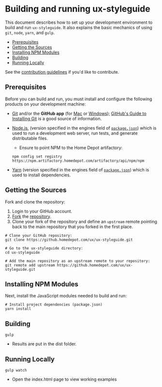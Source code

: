 # Building and running ux-styleguide

This document describes how to set up your development environment to build and run `ux-styleguide`.
It also explains the basic mechanics of using `git`, `node`, `yarn`, and `gulp`.

* [Prerequisites](#prerequisites)
* [Getting the Sources](#getting-the-sources)
* [Installing NPM Modules](#installing-npm-modules)
* [Building](#building)
* [Running Locally](#running-locally)

See the [contribution guidelines](https://github.homedepot.com/ux/ux-styleguide/blob/master/CONTRIBUTING.md) if you'd like to contribute.

## Prerequisites

Before you can build and run, you must install and configure the following products on your development machine:

* [Git](http://git-scm.com) and/or the **GitHub app** (for [Mac](http://mac.github.com) or
  [Windows](http://windows.github.com)); [GitHub's Guide to Installing
  Git](https://help.github.com/articles/set-up-git) is a good source of information.

* [Node.js](http://nodejs.org), (version specified in the engines field of [`package.json`](../master/package.json)) which is used to run a development web server,
  run tests, and generate distributable files.
    * Ensure to point NPM to the Home Depot artifactory: 
    ```shell
    npm config set registry https://npm.artifactory.homedepot.com/artifactory/api/npm/npm
    ```

* [Yarn](https://yarnpkg.com) (version specified in the engines field of [`package.json`](../master/package.json)) which is used to install dependencies.

## Getting the Sources

Fork and clone the repository:

1. Login to your GitHub account.
2. [Fork](http://help.github.com/forking) the [repository](https://github.homedepot.com/ux/ux-styleguide).
3. Clone your fork of the repository and define an `upstream` remote pointing back to the main repository that you forked in the first place.

```shell
# Clone your GitHub repository:
git clone https://github.homedepot.com/ux/ux-styleguide.git

# Go to the ux-styleguide directory:
cd ux-styleguide

# Add the main repository as an upstream remote to your repository:
git remote add upstream https://github.homedepot.com/ux/ux-styleguide.git
```
## Installing NPM Modules

Next, install the JavaScript modules needed to build and run:

```shell
# Install project dependencies (package.json)
yarn install
```

## Building

```shell
gulp
```

* Results are put in the dist folder.

## Running Locally

```shell
gulp watch
```

* Open the index.html page to view working examples
